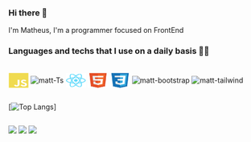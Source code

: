 ### Hi there 🖖

I'm Matheus, I'm a programmer focused on FrontEnd

### Languages and techs that I use on a daily basis 👨‍💻

<div style="display: inline_block"><br>
  <img align="center" alt="matt-Js" height="30" width="40" src="https://raw.githubusercontent.com/devicons/devicon/master/icons/javascript/javascript-plain.svg">
  <img align="center" alt="matt-Ts" height="30" width="40" src="https://cdn.jsdelivr.net/gh/devicons/devicon/icons/typescript/typescript-original.svg" />
  <img align="center" alt="matt-React" height="30" width="40" src="https://raw.githubusercontent.com/devicons/devicon/master/icons/react/react-original.svg">
  <img align="center" alt="matt-HTML" height="30" width="40" src="https://raw.githubusercontent.com/devicons/devicon/master/icons/html5/html5-original.svg">
  <img align="center" alt="matt-CSS" height="30" width="40" src="https://raw.githubusercontent.com/devicons/devicon/master/icons/css3/css3-original.svg">
  <img align="center" alt="matt-bootstrap" height="30" width="40" src="https://cdn.jsdelivr.net/gh/devicons/devicon/icons/bootstrap/bootstrap-original.svg" />
  <img align="center" alt="matt-tailwind" height="30" width="40" src="https://cdn.jsdelivr.net/gh/devicons/devicon/icons/tailwindcss/tailwindcss-plain.svg" />
          
          
</div>

##

[![Top Langs](https://github-readme-stats.vercel.app/api/top-langs/?username=DEViana97&layout=compact)]

##

<div> 
  <a href="https://www.instagram.com/devianna.com.br" target="_blank"><img src="https://img.shields.io/badge/-Instagram-%23E4405F?style=for-the-badge&logo=instagram&logoColor=white" target="_blank"></a>
  <a href = "mailto:mateusviana97@gmail.com"><img src="https://img.shields.io/badge/-Gmail-%23333?style=for-the-badge&logo=gmail&logoColor=white" target="_blank"></a>
  <a href="https://www.linkedin.com/in/matheus-deviana/" target="_blank"><img src="https://img.shields.io/badge/-LinkedIn-%230077B5?style=for-the-badge&logo=linkedin&logoColor=white" target="_blank"></a> 
</div>
